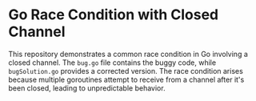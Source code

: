 # Go Race Condition with Closed Channel

This repository demonstrates a common race condition in Go involving a closed channel.  The `bug.go` file contains the buggy code, while `bugSolution.go` provides a corrected version.  The race condition arises because multiple goroutines attempt to receive from a channel after it's been closed, leading to unpredictable behavior.